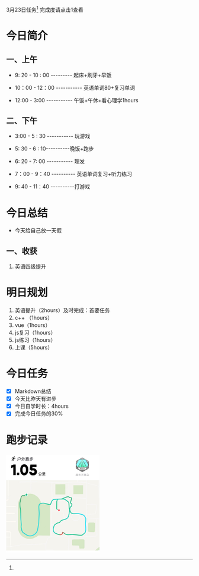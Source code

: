 <a herf="">3月23日任务[^1]</a> 完成度请点击1查看

# <font face="仿宋">今日简介 </font>

## <font face="楷体"> 一、上午</font>
- 9: 20 - 10 : 00 --------- 起床+刷牙+早饭
  
- 10：00 - 12：00 ----------- 英语单词80+复习单词

- 12:00 - 3:00 ----------- 午饭+午休+看心理学1hours

## <font face="楷体"> 二、下午</font>
  
- 3:00 - 5 : 30 ----------- 玩游戏
 
- 5: 30 - 6 : 10----------晚饭+跑步
  
- 6: 20 - 7: 00 ----------- 理发
  
- 7：00 - 9：40 ---------- 英语单词复习+听力练习
  
- 9: 40 - 11：40 ----------打游戏
  

# <font face="仿宋">今日总结 </font>
- 今天给自己放一天假
## <font face="楷体"> 一、收获</font>
1. 英语四级提升
   
# <font face="仿宋">明日规划 </font>
1. 英语提升（2hours）及时完成：首要任务
2. c++ （1hours）
3. vue（1hours）
4. js复习（1hours）
5. js练习（1hours）
6. 上课（5hours）
# <font face="仿宋">今日任务 </font>
 [^1]:
   - [x] Markdown总结
   - [x] 今天比昨天有进步
   - [x] 今日自学时长：4hours
   - [x] 完成今日任务的30%

# <font face="仿宋">跑步记录 </font>
##### <font face="楷体"></font>
<img src="/img/ran_3-23.jpg" style="width:50%">
